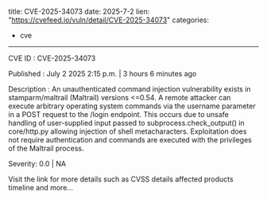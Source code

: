  
title: CVE-2025-34073
date: 2025-7-2
lien: "https://cvefeed.io/vuln/detail/CVE-2025-34073"
categories:
  - cve
---

CVE ID : CVE-2025-34073

Published :  July 2
2025
2:15 p.m. | 3 hours
6 minutes ago

Description : An unauthenticated command injection vulnerability exists in stamparm/maltrail (Maltrail) versions <=0.54. A remote attacker can execute arbitrary operating system commands via the username parameter in a POST request to the /login endpoint. This occurs due to unsafe handling of user-supplied input passed to subprocess.check_output() in core/http.py
allowing injection of shell metacharacters. Exploitation does not require authentication and commands are executed with the privileges of the Maltrail process.

Severity: 0.0 | NA

Visit the link for more details
such as CVSS details
affected products
timeline
and more...
